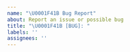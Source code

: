 ```yaml
---
name: "\U0001F41B Bug Report"
about: Report an issue or possible bug
title: "\U0001F41B [BUG]: "
labels: ''
assignees: ''
---
```

